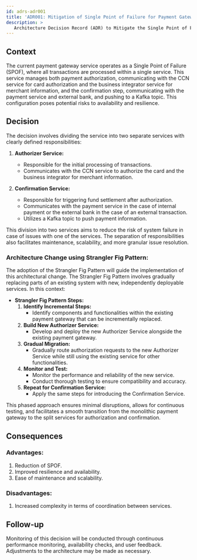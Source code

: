 ```yaml
---
id: adrs-adr001
title: 'ADR001: Mitigation of Single Point of Failure for Payment Gateway'
description: >
   Architecture Decision Record (ADR) to Mitigate the Single Point of Failure (SPOF) in the payment gateway servive
---
```


## Context

The current payment gateway service operates as a Single Point of Failure (SPOF),
where all transactions are processed within a single service. This service manages
both payment authorization, communicating with the CCN service for card authorization
and the business integrator service for merchant information, and the confirmation
step, communicating with the payment service and external bank, and pushing to a Kafka topic.
This configuration poses potential risks to availability and resilience.

## Decision

The decision involves dividing the service into two separate services with clearly defined responsibilities:

1. **Authorizer Service:**
   - Responsible for the initial processing of transactions.
   - Communicates with the CCN service to authorize the card and the business integrator for merchant information.

2. **Confirmation Service:**
   - Responsible for triggering fund settlement after authorization.
   - Communicates with the payment service in the case of internal payment or the external bank in the case of an external transaction.
   - Utilizes a Kafka topic to push payment information.

This division into two services aims to reduce the risk of system failure in case of issues with one of the services. The separation of responsibilities also facilitates maintenance, scalability, and more granular issue resolution.

### Architecture Change using Strangler Fig Pattern:

The adoption of the Strangler Fig Pattern will guide the implementation of this architectural change. The Strangler Fig Pattern involves gradually replacing parts of an existing system with new, independently deployable services. In this context:

- **Strangler Fig Pattern Steps:**
  1. **Identify Incremental Steps:**
      - Identify components and functionalities within the existing payment gateway that can be incrementally replaced.
  2. **Build New Authorizer Service:**
      - Develop and deploy the new Authorizer Service alongside the existing payment gateway.
  3. **Gradual Migration:**
      - Gradually route authorization requests to the new Authorizer Service while still using the existing service for other functionalities.
  4. **Monitor and Test:**
      - Monitor the performance and reliability of the new service.
      - Conduct thorough testing to ensure compatibility and accuracy.
  5. **Repeat for Confirmation Service:**
      - Apply the same steps for introducing the Confirmation Service.

This phased approach ensures minimal disruptions, allows for continuous testing, and facilitates a smooth transition from the monolithic payment gateway to the split services for authorization and confirmation.

## Consequences

### Advantages:
1. Reduction of SPOF.
2. Improved resilience and availability.
3. Ease of maintenance and scalability.

### Disadvantages:
1. Increased complexity in terms of coordination between services.

## Follow-up

Monitoring of this decision will be conducted through continuous performance monitoring, availability checks, and user feedback. Adjustments to the architecture may be made as necessary.
